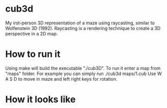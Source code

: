 # cub3d

My irst-person 3D representation of a maze using raycasting, similar to Wolfenstein 3D (1992).
Raycasting is a rendering technique to create a 3D perspective in a 2D map.

# How to run it
Using make will build the executable "./cub3D". To run it enter a map from "maps" folder.
For example you can simply run ./cub3d maps/1.cub
Use W A S D to move in maze and left right keys for rotation.

# How it looks like
